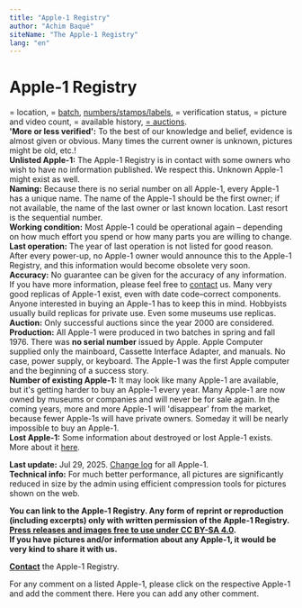 ```yaml
---
title: "Apple-1 Registry"
author: "Achim Baqué"
siteName: "The Apple-1 Registry"
lang: "en"
---
```


# Apple-1 Registry

\= location, \= [batch](https://www.apple1registry.com/en/theapple1.html#batch), [numbers/stamps/labels](https://www.apple1registry.com/en/theapple1.html#serial), \= verification status, \= picture and video count, = available history, [\= auctions](https://www.apple1registry.com/en/market.html#auctions).  
**'More or less verified':** To the best of our knowledge and belief, evidence is almost given or obvious. Many times the current owner is unknown, pictures might be old, etc.!  
**Unlisted Apple-1:** The Apple-1 Registry is in contact with some owners who wish to have no information published. We respect this. Unknown Apple-1 might exist as well.  
**Naming:** Because there is no serial number on all Apple-1, every Apple-1 has a unique name. The name of the Apple-1 should be the first owner; if not available, the name of the last owner or last known location. Last resort is the sequential number.  
**Working condition:** Most Apple-1 could be operational again – depending on how much effort you spend or how many parts you are willing to change.  
**Last operation:** The year of last operation is not listed for good reason. After every power-up, no Apple-1 owner would announce this to the Apple-1 Registry, and this information would become obsolete very soon.  
**Accuracy:** No guarantee can be given for the accuracy of any information. If you have more information, please feel free to [contact](https://www.apple1registry.com/en/contact.html) us. Many very good replicas of Apple-1 exist, even with date code–correct components. Anyone interested in buying an Apple-1 has to keep this in mind. Hobbyists usually build replicas for private use. Even some museums use replicas.  
**Auction:** Only successful auctions since the year 2000 are considered.  
**Production:** All Apple-1 were produced in two batches in spring and fall 1976. There was **no serial number** issued by Apple. Apple Computer supplied only the mainboard, Cassette Interface Adapter, and manuals. No case, power supply, or keyboard. The Apple-1 was the first Apple computer and the beginning of a success story.  
**Number of existing Apple-1:** It may look like many Apple-1 are available, but it's getting harder to buy an Apple-1 every year. Many Apple-1 are now owned by museums or companies and will never be for sale again. In the coming years, more and more Apple-1 will 'disappear' from the market, because fewer Apple-1s will have private owners. Someday it will be nearly impossible to buy an Apple-1.  
**Lost Apple-1:** Some information about destroyed or lost Apple-1 exists. More about it [here](https://www.apple1registry.com/en/theapple1.html#lost).

**Last update:** Jul 29, 2025. [Change log](https://www.apple1registry.com/en/changelog.html) for all Apple-1.  
**Technical info:** For much better performance, all pictures are significantly reduced in size by the admin using efficient compression tools for pictures shown on the web.

**You can link to the Apple-1 Registry. Any form of reprint or reproduction (including excerpts) only with written permission of the Apple-1 Registry. [Press releases and images free to use under CC BY-SA 4.0](https://www.apple1registry.com/en/press.html).**  
**If you have pictures and/or information about any Apple-1, it would be very kind to share it with us.**

**[Contact](https://www.apple1registry.com/en/contact.html)** the Apple-1 Registry.

For any comment on a listed Apple-1, please click on the respective Apple-1 and add the comment there. Here you can add any other comment.